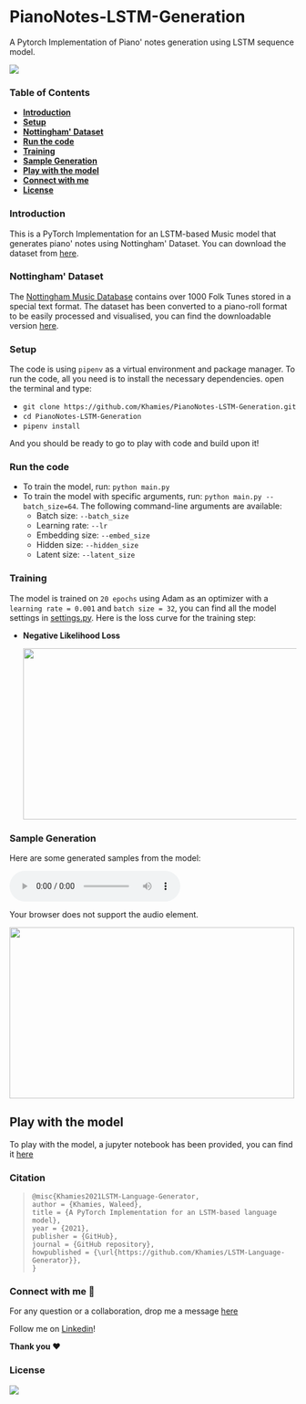 # PianoNotes-LSTM-Generation
A Pytorch Implementation of Piano' notes generation using LSTM sequence model.

![](/home/waleed/Desktop/papers/LSTM-Language-Generator/media/lstm_gen.png)

### Table of Contents

- **[Introduction](#Introduction)**
- **[Setup](#Setup)**
- **[Nottingham' Dataset](#Nottingham'-Dataset)**
- [**Run the code**](#Run-the-code)
- **[Training](#Training)**
- **[Sample Generation](#Sample-Generation)**
- **[Play with the model](#Play-with-the-model)**
- **[Connect with me](#Connect-with-me)**
- **[License](#License)** 

### Introduction

This is a PyTorch Implementation for an LSTM-based Music model that generates piano' notes using Nottingham' Dataset. You can download the dataset from [here](http://www-ens.iro.umontreal.ca/~boulanni/icml2012).

### Nottingham' Dataset

The [Nottingham Music Database](http://abc.sourceforge.net/NMD/)  contains over 1000 Folk Tunes stored in a special text format. The dataset has been converted to a piano-roll format to be easily processed and visualised, you can find the downloadable version [here](http://www-ens.iro.umontreal.ca/~boulanni/Nottingham.pickle).

### Setup

The code is using `pipenv` as a virtual environment and package manager. To run the code, all you need is to install the necessary dependencies. open the terminal and type:

- `git clone https://github.com/Khamies/PianoNotes-LSTM-Generation.git` 
- `cd PianoNotes-LSTM-Generation`
- `pipenv install`

And you should be ready to go to play with code and build upon it!

### Run the code

- To train the model, run: `python main.py`
- To train the model with specific arguments, run: `python main.py --batch_size=64`. The following command-line arguments are available:
  - Batch size: `--batch_size`
  - Learning rate: `--lr`
  - Embedding size: `--embed_size`
  - Hidden size: `--hidden_size`
  - Latent size: `--latent_size`

### Training

The model is trained on `20 epochs` using Adam as an optimizer with a `learning rate = 0.001` and `batch size = 32`, you can find all the model settings in [settings.py](https://github.com/Khamies/LSTM-Language-Generator/blob/main/settings.py). Here is the loss curve for the training step:

- **Negative Likelihood Loss**

  <img src="./media/nll_loss.jpg" align="center" height="300" width="500" >

### Sample Generation

Here are some generated samples from the model:

<audio controls="controls">   <source type="audio/mp3" src="./media/audio1.mp3"></source>   <source type="audio/ogg" src="filename.ogg"></source>   <p>Your browser does not support the audio element.</p> </audio>

<img src="./media/audio1.jpg" align="center" height="300" width="500" >

## Play with the model

To play with the model, a jupyter notebook has been provided, you can find it [here](https://github.com/Khamies/LSTM-Language-Generator/blob/main/Play_with_model.ipynb)

### Citation

> ```
> @misc{Khamies2021LSTM-Language-Generator,
> author = {Khamies, Waleed},
> title = {A PyTorch Implementation for an LSTM-based language model},
> year = {2021},
> publisher = {GitHub},
> journal = {GitHub repository},
> howpublished = {\url{https://github.com/Khamies/LSTM-Language-Generator}},
> }
> ```

### Connect with me :slightly_smiling_face:

For any question or a collaboration, drop me a message [here](mailto:khamiesw@outlook.com?subject=[GitHub]%20LSTM-Language-Generator%20Repo)

Follow me on [Linkedin](https://www.linkedin.com/in/khamiesw/)!

**Thank you :heart:**

### License 

![](https://img.shields.io/github/license/khamies/LSTM-Language-Generator)

